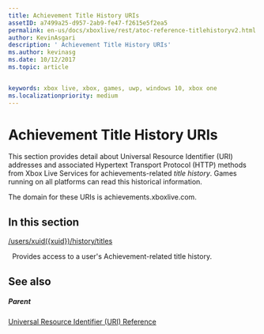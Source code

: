 ```yaml
---
title: Achievement Title History URIs
assetID: a7499a25-d957-2ab9-fe47-f2615e5f2ea5
permalink: en-us/docs/xboxlive/rest/atoc-reference-titlehistoryv2.html
author: KevinAsgari
description: ' Achievement Title History URIs'
ms.author: kevinasg
ms.date: 10/12/2017
ms.topic: article


keywords: xbox live, xbox, games, uwp, windows 10, xbox one
ms.localizationpriority: medium
---
```



# Achievement Title History URIs
 
This section provides detail about Universal Resource Identifier (URI) addresses and associated Hypertext Transport Protocol (HTTP) methods from Xbox Live Services for achievements-related *title history*. Games running on all platforms can read this historical information.
 
The domain for these URIs is achievements.xboxlive.com.
 
<a id="ID4EGB"></a>

 
## In this section

[/users/xuid({xuid})/history/titles](uri-titlehistoryusersxuidhistorytitlesv2.md)

&nbsp;&nbsp;Provides access to a user's Achievement-related title history.
 
<a id="ID4EMB"></a>

 
## See also
 
<a id="ID4EOB"></a>

 
##### Parent 

[Universal Resource Identifier (URI) Reference](../atoc-xboxlivews-reference-uris.md)

   